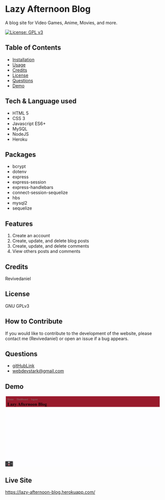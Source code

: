 
# Lazy Afternoon Blog
A blog site for Video Games, Anime, Movies, and more.<br>

[![License: GPL v3](https://img.shields.io/badge/License-GPLv3-blue.svg)](https://www.gnu.org/licenses/gpl-3.0)

## Table of Contents
- [Installation](#installation)
- [Usage](#usage)
- [Credits](#credits)
- [License](#license)
- [Questions](#questions)
- [Demo](#demo)

## Tech & Language used
- HTML 5
- CSS 3
- Javascript ES6+
- MySQL
- NodeJS
- Heroku

## Packages
- bcrypt
- dotenv
- express
- express-session
- express-handlebars
- connect-session-sequelize
- hbs
- mysql2
- sequelize

## Features
1. Create an account
2. Create, update, and delete blog posts
3. Create, update, and delete comments
4. View others posts and comments

## Credits
Revivedaniel

## License
GNU GPLv3

## How to Contribute
If you would like to contribute to the development of the website, please contact me (Revivedaniel) or open an issue if a bug appears.

## Questions
* [gitHubLink](https://github.com/Revivedaniel)
* <a href="mailto:webdevstark@gmail.com<">webdevstark@gmail.com</a>

## Demo
![DemoVideo](./images/lazyAfternoonBlogDemo.gif)

## Live Site
https://lazy-afternoon-blog.herokuapp.com/
